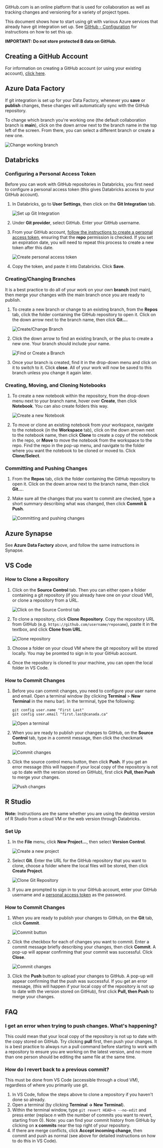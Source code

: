 GitHub.com is an online platform that is used for collaboration as well as tracking changes and versioning for a variety of project types.

This document shows how to start using git with various Azure services that already have git integration set up. See [GitHub - Configuration](/GitHubConfiguration) for instructions on how to set this up.

**IMPORTANT: Do not store protected B data on GitHub.**

## Creating a GitHub Account

For information on creating a GitHub account (or using your existing account), [click here](https://digital.statcan.gc.ca/drafts/guides-platforms-github).

## Azure Data Factory

If git integration is set up for your Data Factory, whenever you **save** or **publish** changes, these changes will automatically sync with the GitHub repository.

To change which branch you're working one (the default collaboration branch is **main**), click on the down arrow next to the branch name in the top left of the screen. From there, you can select a different branch or create a new one.

![Change working branch](images/GitHub_ADF_5.png)

## Databricks

### Configuring a Personal Access Token

Before you can work with GitHub repositories in Databricks, you first need to configure a personal access token (this gives Databricks access to your GitHub account).

1. In Databricks, go to **User Settings**, then click on the **Git Integration** tab.

    ![Set up Git Integration](images/GitHub_Databricks_2.png)

2. Under **Git provider**, select GitHub. Enter your GitHub username.

3. From your GitHub account, [follow the instructions to create a personal access token](https://docs.github.com/en/github/authenticating-to-github/keeping-your-account-and-data-secure/creating-a-personal-access-token), ensuring that the **repo** permission is checked. If you set an expiration date, you will need to repeat this process to create a new token after this date.

    ![Create personal access token](images/GitHub_Databricks_3.png)

4. Copy the token, and paste it into Databricks. Click **Save**.

### Creating/Changing Branches

It is a best practice to do all of your work on your own **branch** (not main), then merge your changes with the main branch once you are ready to publish.

1. To create a new branch or change to an existing branch, from the **Repos** tab, click the folder containing the GitHub repository to open it. Click on the down arrow next to the branch name, then click **Git...**.

    ![Create/Change Branch](images/GitHub_Databricks_4.png)

2. Click the down arrow to find an existing branch, or the plus to create a new one. Your branch should include your name.

    ![Find or Create a Branch](images/GitHub_Databricks_5.png)

3. Once your branch is created, find it in the drop-down menu and click on it to switch to it. Click **close**. All of your work will now be saved to this branch unless you change it again later.

### Creating, Moving, and Cloning Notebooks

1. To create a new notebook within the repository, from the drop-down menu next to your branch name, hover over **Create**, then click **Notebook**. You can also create folders this way.

    ![Create a new Notebook](images/GitHub_Databricks_6.png)

2. To move or clone an existing notebook from your workspace, navigate to the notebook (in the **Workspace** tab), click on the down arrown next to the notebook name, then click **Clone** to create a copy of the notebook in the repo, or **Move** to move the notebook from the workspace to the repo. Find the repo in the pop-up menu, and navigate to the folder where you want the notebook to be cloned or moved to. Click **Clone/Select**.

### Committing and Pushing Changes

1. From the **Repos** tab, click the folder containing the GitHub repository to open it. Click on the down arrow next to the branch name, then click **Git...**.

2. Make sure all the changes that you want to commit are checked, type a short summary describing what was changed, then click **Commit & Push**.

    ![Committing and pushing changes](images/GitHub_Databricks_7.png)

## Azure Synapse

See **Azure Data Factory** above, and follow the same instructions in Synapse.

## VS Code

### How to Clone a Repository

1. Click on the **Source Control** tab. Then you can either open a folder containing a git repository (if you already have one on your cloud VM), or clone a repository from a URL.

    ![Click on the Source Control tab](images/GitHub_VM_1.png)

2. To clone a repository, click **Clone Repository**. Copy the repository URL from GitHub (e.g. `https://github.com/username/reponame`), paste it in the textbox, and click **Clone from URL**.

    ![Clone repository](images/GitHub_VM_2.png)

3. Choose a folder on your cloud VM where the git repository will be stored locally. You may be promted to sign in to your GitHub account.

4. Once the repository is cloned to your machine, you can open the local folder in VS Code.

### How to Commit Changes

1. Before you can commit changes, you need to configure your user name and email. Open a terminal window (by clicking **Terminal** > **New Terminal** in the menu bar). In the terminal, type the following:
    ```
    git config user.name "First Last"
    git config user.email "first.last@canada.ca"
    ``` 

    ![Open a terminal](images/GitHub_VM_4.png)

2. When you are ready to publish your changes to GitHub, on the **Source Control** tab, type in a commit message, then click the checkmark button.

    ![Commit changes](images/GitHub_VM_3.png)

3. Click the source control menu button, then click **Push**. If you get an error message (this will happen if your local copy of the repository is not up to date with the version stored on GitHub), first click **Pull, then Push** to merge your changes.

    ![Push changes](images/GitHub_VM_5.png)

## R Studio

**Note:** Instructions are the same whether you are using the desktop version of R Studio from a cloud VM or the web version through Databricks.

### Set Up

1. In the **File** menu, click **New Project...**, then select **Version Control**.

    ![Create a new project](images/GitHub_VM_6.png)

2. Select **Git**. Enter the URL for the GitHub repository that you want to clone, choose a folder where the local files will be stored, then click **Create Project**.

    ![Clone Git Repository](images/GitHub_VM_7.png)

3. If you are prompted to sign in to your GitHub account, enter your GitHub username and a [personal access token](https://docs.github.com/en/github/authenticating-to-github/keeping-your-account-and-data-secure/creating-a-personal-access-token) as the password.

### How to Commit Changes

1. When you are ready to publish your changes to GitHub, on the **Git** tab, click **Commit**.

    ![Commit button](images/GitHub_VM_8.png)

2. Click the checkbox for each of changes you want to commit. Enter a commit message briefly describing your changes, then click **Commit**. A pop-up will appear confirming that your commit was successful. Click **Close**.

    ![Commit changes](images/GitHub_VM_9.png)

3. Click the **Push** button to upload your changes to GitHub. A pop-up will appear confirming that the push was successful. If you get an error message, (this will happen if your local copy of the repository is not up to date with the version stored on GitHub), first click **Pull, then Push** to merge your changes.

## FAQ

### I get an error when trying to push changes. What's happening?

This could mean that your local copy of the repository is not up to date with the copy stored on GitHub. Try clicking **pull** first, then push your changes. It is a best practice to always run a pull command before starting to work with a repository to ensure you are working on the latest version, and no more than one person should be editing the same file at the same time.

### How do I revert back to a previous commit?

This must be done from VS Code (accessible through a cloud VM), regardless of where you primarily use git.

1. In VS Code, follow the steps above to clone a repository if you haven't done so already.
2. Open a terminal (by clicking **Terminal -> New Terminal**).
3. Within the terminal window, type `git revert HEAD~n --no-edit` and press enter (replace *n* with the number of commits you want to revert, starting from 0). Note: you can find your commit history from GitHub by clicking on **x commits** near the top right of your repository.
4. If there are merge conflicts, click **Accept incoming change**, then commit and push as normal (see above for detailed instructions on how to do this in VS Code).
